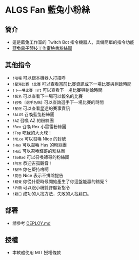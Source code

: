 # ALGS Fan 藍兔小粉絲

## 簡介
+ 這是藍兔工作室的 Twitch Bot 指令機器人，具備簡單的指令功能
+ [藍兔電子競技工作室臉書粉絲團](https://www.facebook.com/ALGSSC2/)

## 其他指令
+ `!哈囉` 可以跟本機器人打招呼
+ `!星海比賽 !比賽` 可以查看當前比賽資訊或下一場比賽與剩餘時間
+ `!下一場比賽 !nt` 可以查看下一場比賽與剩餘時間
+ `!報名` 可以查看下一場可以報名的比賽
+ `!召喚 [選手名稱]` 可以查詢選手下一場比賽的時間
+ `!星途` 可以查看星途的賽事資訊
+ `!ALGS` 召喚藍兔粉絲團
+ `!AZ` 召喚 AZ 的粉絲團
+ `!Rex` 召喚 Rex 小雷雷粉絲團
+ `!Top` 吃我的大火球！
+ `!Nice` 可以召喚 Nice 的封號
+ `!Has` 可以召喚 Has 的粉絲團
+ `!Hui` 可以召喚輝哥的粉絲團
+ `!SoBad` 可以召喚師哥的粉絲團
+ `!阿吉` 恭迎吉孤觀音！
+ `!堅持` 你在堅持啥啊
+ `!提告` Nice 表示不排除提告
+ `!錯覺` 你從什麼時候開始產生了你這盤能贏的錯覺？
+ `!許願` 可以跟小粉絲許願新指令
+ `!藉口` 成功的人找方法，失敗的人找藉口。

## 部署
+ 請參考 [DEPLOY.md](DEPLOY.md)

## 授權
+ 本軟體使用 MIT 授權條款
